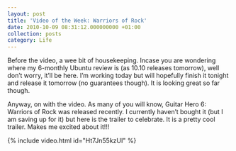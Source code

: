 ```yaml
---
layout: post
title: 'Video of the Week: Warriors of Rock'
date: 2010-10-09 08:31:12.000000000 +01:00
collection: posts
category: Life
---
```


Before the video, a wee bit of housekeeping. Incase you are wondering where my 6-monthly Ubuntu review is (as 10.10 releases tomorrow), well don’t worry, it’ll be here. I’m working today but will hopefully finish it tonight and release it tomorrow (no guarantees though). It is looking great so far though.

Anyway, on with the video. As many of you will know, Guitar Hero 6: Warriors of Rock was released recently. I currently haven’t bought it (but I am saving up for it) but here is the trailer to celebrate. It is a pretty cool trailer. Makes me excited about it!!!

{% include video.html id="Ht7Jn55kzUI" %}
